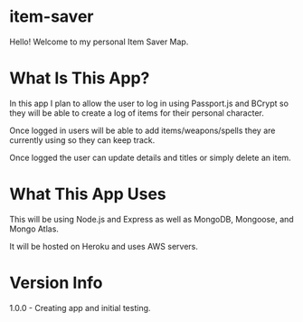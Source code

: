 # item-saver

Hello! Welcome to my personal Item Saver Map.

# What Is This App?

In this app I plan to allow the user to log in using Passport.js and BCrypt so they will be able to create a log of items for their personal character. 

Once logged in users will be able to add items/weapons/spells they are currently using so they can keep track. 

Once logged the user can update details and titles or simply delete an item. 

# What This App Uses

This will be using Node.js and Express as well as MongoDB, Mongoose, and Mongo Atlas. 

It will be hosted on Heroku and uses AWS servers. 

# Version Info 

1.0.0 - Creating app and initial testing. 